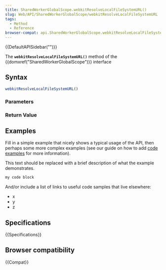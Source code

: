 ```yaml
---
title: SharedWorkerGlobalScope.webkitResolveLocalFileSystemURL()
slug: Web/API/SharedWorkerGlobalScope/webkitResolveLocalFileSystemURL
tags:
  - Method
  - Reference
browser-compat: api.SharedWorkerGlobalScope.webkitResolveLocalFileSystemURL
---
```

{{DefaultAPISidebar("")}}

The **`webkitResolveLocalFileSystemURL()`** method of the {{domxref("SharedWorkerGlobalScope")}} interface 

## Syntax

```js
webkitResolveLocalFileSystemURL()
```

### Parameters



### Return Value



## Examples

Fill in a simple example that nicely shows a typical usage of the API, then perhaps some more complex examples (see our guide on how to add [code examples](/en-US/docs/MDN/Contribute/Structures/Code_examples) for more information).

This text should be replaced with a brief description of what the example demonstrates.

```js
my code block
```

And/or include a list of links to useful code samples that live elsewhere:

*   x
*   y
*   z

## Specifications

{{Specifications}}

## Browser compatibility

{{Compat}}

